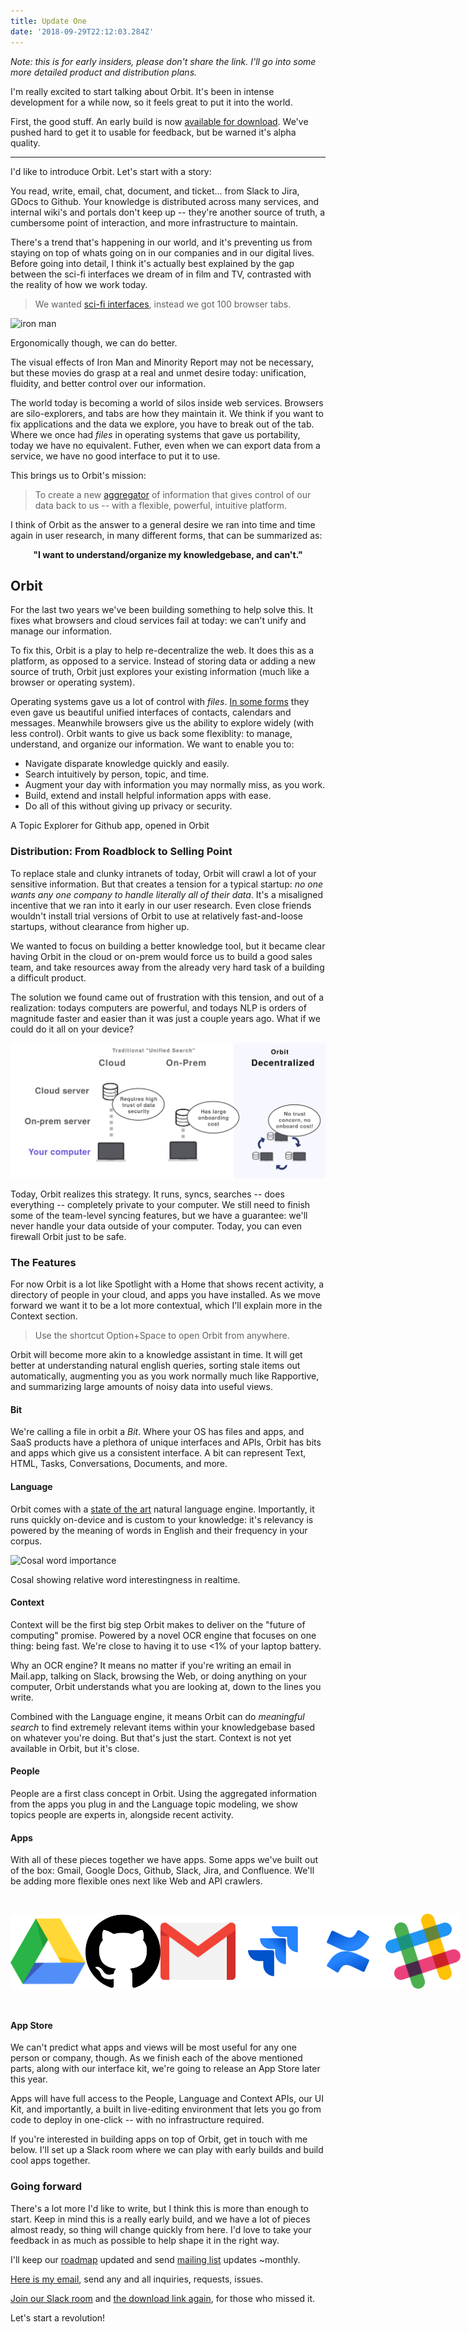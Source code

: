 ```yaml
---
title: Update One
date: '2018-09-29T22:12:03.284Z'
---
```


_Note: this is for early insiders, please don't share the link. I'll go into some more detailed product and distribution plans._

I'm really excited to start talking about Orbit. It's been in intense development for a while now, so it feels great to put it into the world.

First, the good stuff. An early build is now [available for download](/releases). We've pushed hard to get it to usable for feedback, but be warned it's alpha quality.

---

I'd like to introduce Orbit. Let's start with a story:

You read, write, email, chat, document, and ticket... from Slack to Jira, GDocs to Github. Your knowledge is distributed across many services, and internal wiki's and portals don't keep up -- they're another source of truth, a cumbersome point of interaction, and more infrastructure to maintain.

There's a trend that's happening in our world, and it's preventing us from staying on top of whats going on in our companies and in our digital lives. Before going into detail, I think it's actually best explained by the gap between the sci-fi interfaces we dream of in film and TV, contrasted with the reality of how we work today.

> We wanted [sci-fi interfaces](https://www.youtube.com/watch?v=PJqbivkm0Ms), instead we got 100 browser tabs.

![iron man](http://gradschoolguru.com/wp-content/uploads/2017/01/Iron-Man-Movie-Prologue-Hologram.jpg)

<div class="alt">
  Ergonomically though, we can do better.
</div>

The visual effects of Iron Man and Minority Report may not be necessary, but these movies do grasp at a real and unmet desire today: unification, fluidity, and better control over our information.

The world today is becoming a world of silos inside web services. Browsers are silo-explorers, and tabs are how they maintain it. We think if you want to fix applications and the data we explore, you have to break out of the tab. Where we once had _files_ in operating systems that gave us portability, today we have no equivalent. Futher, even when we can export data from a service, we have no good interface to put it to use.

This brings us to Orbit's mission:

> To create a new [aggregator](https://stratechery.com/2017/defining-aggregators/) of information that gives control of our data back to us -- with a flexible, powerful, intuitive platform.

I think of Orbit as the answer to a general desire we ran into time and time again in user research, in many different forms, that can be summarized as:

<p><center><b>"I want to understand/organize my knowledgebase, and can't."</b></center></p>

## Orbit

For the last two years we've been building something to help solve this. It fixes what browsers and cloud services fail at today: we can't unify and manage our information.

To fix this, Orbit is a play to help re-decentralize the web. It does this as a platform, as opposed to a service. Instead of storing data or adding a new source of truth, Orbit just explores your existing information (much like a browser or operating system).

Operating systems gave us a lot of control with _files_. [In some forms](https://www.salon.com/2017/09/03/remember-palms-webos-maybe-not-but-apple-and-google-definitely-do/) they even gave us beautiful unified interfaces of contacts, calendars and messages. Meanwhile browsers give us the ability to explore widely (with less control). Orbit wants to give us back some flexiblity: to manage, understand, and organize our information. We want to enable you to:

- Navigate disparate knowledge quickly and easily.
- Search intuitively by person, topic, and time.
- Augment your day with information you may normally miss, as you work.
- Build, extend and install helpful information apps with ease.
- Do all of this without giving up privacy or security.

<div class="demo-image"></div>

<div class="alt">
  A Topic Explorer for Github app, opened in Orbit
</div>

### Distribution: From Roadblock to Selling Point

To replace stale and clunky intranets of today, Orbit will crawl a lot of your sensitive information. But that creates a tension for a typical startup: _no one wants any one company to handle literally all of their data_. It's a misaligned incentive that we ran into it early in our user research. Even close friends wouldn't install trial versions of Orbit to use at relatively fast-and-loose startups, without clearance from higher up.

We wanted to focus on building a better knowledge tool, but it became clear having Orbit in the cloud or on-prem would force us to build a good sales team, and take resources away from the already very hard task of a building a difficult product.

The solution we found came out of frustration with this tension, and out of a realization: todays computers are powerful, and todays NLP is orders of magnitude faster and easier than it was just a couple years ago. What if we could do it all on your device?

<div class="graphic">
  <div style="margin: auto;  max-width: 100vw;">
    <img alt="On-Device = Data stays on your computer" src="./illustration.svg" />
  </img>
</div>

Today, Orbit realizes this strategy. It runs, syncs, searches -- does everything -- completely private to your computer. We still need to finish some of the team-level syncing features, but we have a guarantee: we'll never handle your data outside of your computer. Today, you can even firewall Orbit just to be safe.

### The Features

For now Orbit is a lot like Spotlight with a Home that shows recent activity, a directory of people in your cloud, and apps you have installed. As we move forward we want it to be a lot more contextual, which I'll explain more in the Context section.

> Use the shortcut Option+Space to open Orbit from anywhere.

Orbit will become more akin to a knowledge assistant in time. It will get better at understanding natural english queries, sorting stale items out automatically, augmenting you as you work normally much like Rapportive, and summarizing large amounts of noisy data into useful views.

<div style="width: 480px; border-radius: 20px; overflow: hidden; position: absolute; right: -560px;">
  <img alt="Orbit Home" src="./home.jpg" />
</div>

#### Bit

We're calling a file in orbit a _Bit_. Where your OS has files and apps, and SaaS products have a plethora of unique interfaces and APIs, Orbit has bits and apps which give us a consistent interface. A bit can represent Text, HTML, Tasks, Conversations, Documents, and more.

#### Language

Orbit comes with a [state of the art](https://arxiv.org/pdf/1803.08493.pdf) natural language engine. Importantly, it runs quickly on-device and is custom to your knowledge: it's relevancy is powered by the meaning of words in English and their frequency in your corpus.

![Cosal word importance](/cosal.jpg)

<div class="alt">
  Cosal showing relative word interestingness in realtime.
</div>

#### Context

Context will be the first big step Orbit makes to deliver on the "future of computing" promise. Powered by a novel OCR engine that focuses on one thing: being fast. We're close to having it to use <1% of your laptop battery.

Why an OCR engine? It means no matter if you're writing an email in Mail.app, talking on Slack, browsing the Web, or doing anything on your computer, Orbit understands what you are looking at, down to the lines you write.

Combined with the Language engine, it means Orbit can do _meaningful search_ to find extremely relevant items within your knowledgebase based on whatever you're doing. But that's just the start. Context is not yet available in Orbit, but it's close.

#### People

People are a first class concept in Orbit. Using the aggregated information from the apps you plug in and the Language topic modeling, we show topics people are experts in, alongside recent activity.

#### Apps

With all of these pieces together we have apps. Some apps we've built out of the box: Gmail, Google Docs, Github, Slack, Jira, and Confluence. We'll be adding more flexible ones next like Web and API crawlers.

<div style="display: flex; flex-flow: row; height: 120px; max-width: 100%; justify-content: space-between; padding: 30px 0;">
  <img class="icon" src="./icons/gdrive.svg" />
  <img class="icon" src="./icons/github.svg" />
  <img class="icon" src="./icons/gmail.svg" />
  <img class="icon" src="./icons/jira.svg" />
  <img class="icon" src="./icons/confluence.svg" />
  <img class="icon" src="./icons/slack.svg" />
</div>

#### App Store

We can't predict what apps and views will be most useful for any one person or company, though. As we finish each of the above mentioned parts, along with our interface kit, we're going to release an App Store later this year.

Apps will have full access to the People, Language and Context APIs, our UI Kit, and importantly, a built in live-editing environment that lets you go from code to deploy in one-click -- with no infrastructure required.

If you're interested in building apps on top of Orbit, get in touch with me below. I'll set up a Slack room where we can play with early builds and build cool apps together.

### Going forward

There's a lot more I'd like to write, but I think this is more than enough to start. Keep in mind this is a really early build, and we have a lot of pieces almost ready, so thing will change quickly from here. I'd love to take your feedback in as much as possible to help shape it in the right way.

I'll keep our [roadmap](/roadmap) updated and send [mailing list](https://tryorbit.com) updates ~monthly.

<p>
  <a href="mailto:nate@tryorbit.com">Here is my email</a>, send any and all inquiries, requests, issues.
</p>

[Join our Slack room](http://slack.tryorbit.com) and [the download link again](/releases), for those who missed it.

Let's start a revolution!

<br />
